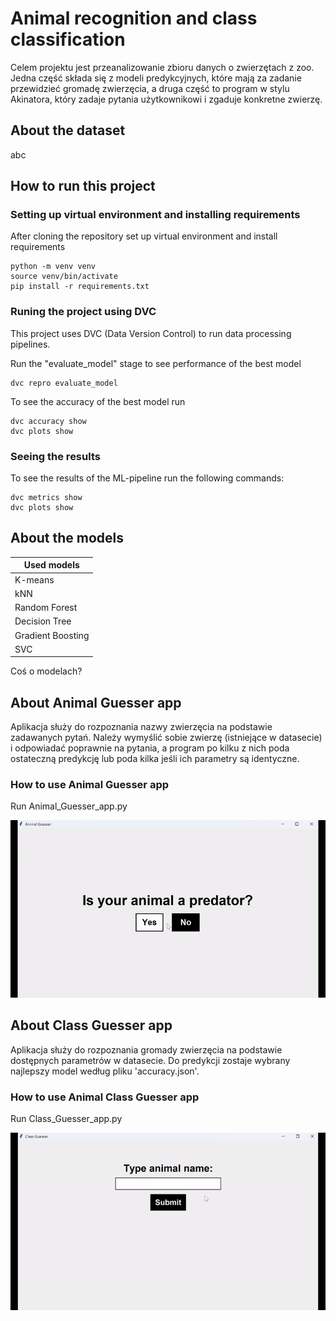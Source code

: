 # Animal recognition and class classification

Celem projektu jest przeanalizowanie zbioru danych o zwierzętach z zoo. Jedna część składa się z modeli predykcyjnych, które mają za zadanie przewidzieć gromadę zwierzęcia, a druga część to program w stylu Akinatora, który zadaje pytania użytkownikowi i zgaduje konkretne zwierzę.

## About the dataset

abc

## How to run this project

### Setting up virtual environment and installing requirements

After cloning the repository set up virtual environment and install requirements

```
python -m venv venv 
source venv/bin/activate
pip install -r requirements.txt
```

### Runing the project using DVC

This project uses DVC (Data Version Control) to run data processing pipelines.

Run the "evaluate_model" stage to see performance of the best model
```
dvc repro evaluate_model
```

To see the accuracy of the best model run
```
dvc accuracy show
dvc plots show
```

### Seeing the results

To see the results of the ML-pipeline run the following commands:
```
dvc metrics show
dvc plots show
```

## About the models

| Used models        |
|--------------------|
| K-means            |
| kNN                |
| Random Forest      |
| Decision Tree      |
| Gradient Boosting  |
| SVC                |

Coś o modelach?

## About Animal Guesser app

Aplikacja służy do rozpoznania nazwy zwierzęcia na podstawie zadawanych pytań. Należy wymyślić sobie zwierzę (istniejące w datasecie) i odpowiadać poprawnie na pytania, a program po kilku z nich poda ostateczną predykcję lub poda kilka jeśli ich parametry są identyczne.

### How to use Animal Guesser app

Run Animal_Guesser_app.py

![Gif 1](gif1.gif)

## About Class Guesser app

Aplikacja służy do rozpoznania gromady zwierzęcia na podstawie dostępnych parametrów w datasecie. Do predykcji zostaje wybrany najlepszy model według pliku 'accuracy.json'.

### How to use Animal Class Guesser app

Run Class_Guesser_app.py

![Gif 2](gif2.gif)